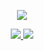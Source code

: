 <p align="center">
    <img src="https://1.bp.blogspot.com/-lKJKpqe85y4/XVVYr9-WHRI/AAAAAAAAB9M/-h245-Fg-nYbZqvO0RV0tlfhxQ8sqvEawCLcBGAs/s1600/Sampler.gif">
  </p>
  
  
  <p align="center">
    <!-- Twitter Badge -->
  <a href="https://twitter.com/khalil__Najib">
    <img src="https://img.shields.io/twitter/follow/khalil__Najib?style=social&logo=twitter&label=%40khalil__Najib&logoColor=00ff00">
  </a> 
  
  <!-- GitHub Badge -->
  <a href="https://GitHub.com/khaliiile">
    <img src="https://img.shields.io/github/followers/khaliiile?style=social&logo=github&label=%40khaliile&logoColor=00ff00">
  
  </a>
  </p>
    
